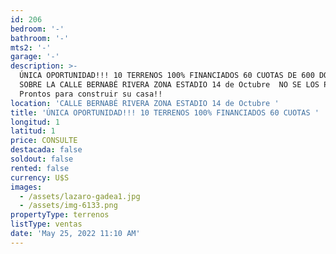 ```yaml
---
id: 206
bedroom: '-'
bathroom: '-'
mts2: '-'
garage: '-'
description: >-
  ÚNICA OPORTUNIDAD!!! 10 TERRENOS 100% FINANCIADOS 60 CUOTAS DE 600 DÓLARES 
  SOBRE LA CALLE BERNABÉ RIVERA ZONA ESTADIO 14 de Octubre  NO SE LOS PIERDA!!!
  Prontos para construir su casa!!
location: 'CALLE BERNABÉ RIVERA ZONA ESTADIO 14 de Octubre '
title: 'ÚNICA OPORTUNIDAD!!! 10 TERRENOS 100% FINANCIADOS 60 CUOTAS '
longitud: 1
latitud: 1
price: CONSULTE
destacada: false
soldout: false
rented: false
currency: U$S
images:
  - /assets/lazaro-gadea1.jpg
  - /assets/img-6133.png
propertyType: terrenos
listType: ventas
date: 'May 25, 2022 11:10 AM'
---
```


